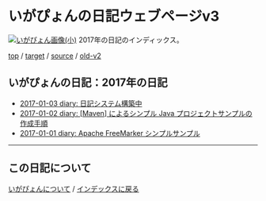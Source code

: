 いがぴょんの日記ウェブページv3
=============================================
[![いがぴょん画像(小)](https://igapyon.github.io/diary/images/iga200306s.jpg "いがぴょん")](https://igapyon.github.io/diary/memo/memoigapyon.html) 2017年の日記のインディックス。

[top](https://igapyon.github.io/diary/) 
/ [target](https://igapyon.github.io/diary/2017/index.html) 
/ [source](https://github.com/igapyon/diary/blob/gh-pages/2017/index.html.src.md) 
/ [old-v2](http://www.igapyon.jp/igapyon/diary/idxall.html) 

## いがぴょんの日記：2017年の日記

* [2017-01-03 diary: 日記システム構築中](https://igapyon.github.io/diary/2017/ig170103.html)
* [2017-01-02 diary: [Maven] によるシンプル Java プロジェクトサンプルの作成手順](https://igapyon.github.io/diary/2017/ig170102.html)
* [2017-01-01 diary: Apache FreeMarker シンプルサンプル](https://igapyon.github.io/diary/2017/ig170101.html)


----------------------------------------------------------------------------------------------------

## この日記について
[いがぴょんについて](https://igapyon.github.io/diary/memo/memoigapyon.html) / [インデックスに戻る](https://igapyon.github.io/diary/idxall.html)
